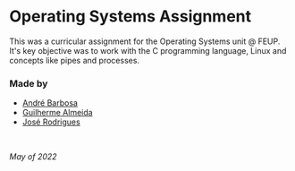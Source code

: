 # Operating Systems Assignment

This was a curricular assignment for the Operating Systems unit @ FEUP. It's key objective was to work with the C programming language, Linux and concepts like pipes and processes.

### Made by

 - [André Barbosa](https://github.com/andrebarbosa02)
 - [Guilherme Almeida](https://github.com/theguilhermealmeida)
 - [José Rodrigues](https://github.com/jlcrodrigues)

<br>

*May of 2022*
